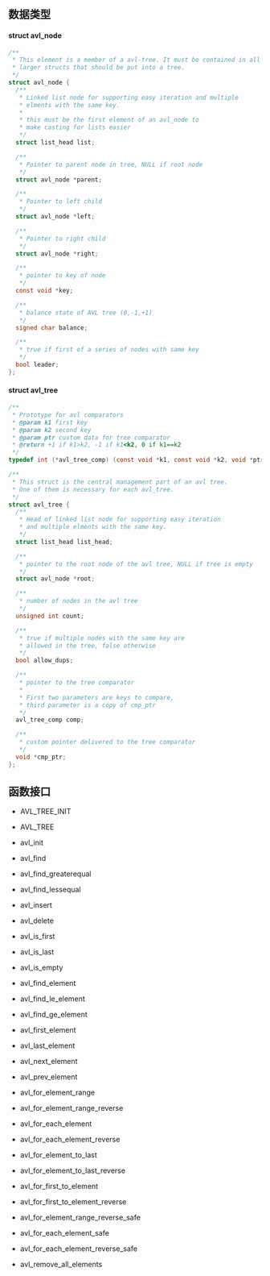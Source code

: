 ## 数据类型

#### struct avl_node

```c
/**
 * This element is a member of a avl-tree. It must be contained in all
 * larger structs that should be put into a tree.
 */
struct avl_node {
  /**
   * Linked list node for supporting easy iteration and multiple
   * elments with the same key.
   *
   * this must be the first element of an avl_node to
   * make casting for lists easier
   */
  struct list_head list;

  /**
   * Pointer to parent node in tree, NULL if root node
   */
  struct avl_node *parent;

  /**
   * Pointer to left child
   */
  struct avl_node *left;

  /**
   * Pointer to right child
   */
  struct avl_node *right;

  /**
   * pointer to key of node
   */
  const void *key;

  /**
   * balance state of AVL tree (0,-1,+1)
   */
  signed char balance;

  /**
   * true if first of a series of nodes with same key
   */
  bool leader;
};
```

#### struct avl_tree

```c
/**
 * Prototype for avl comparators
 * @param k1 first key
 * @param k2 second key
 * @param ptr custom data for tree comparator
 * @return +1 if k1>k2, -1 if k1<k2, 0 if k1==k2
 */
typedef int (*avl_tree_comp) (const void *k1, const void *k2, void *ptr);

/**
 * This struct is the central management part of an avl tree.
 * One of them is necessary for each avl_tree.
 */
struct avl_tree {
  /**
   * Head of linked list node for supporting easy iteration
   * and multiple elments with the same key.
   */
  struct list_head list_head;

  /**
   * pointer to the root node of the avl tree, NULL if tree is empty
   */
  struct avl_node *root;

  /**
   * number of nodes in the avl tree
   */
  unsigned int count;

  /**
   * true if multiple nodes with the same key are
   * allowed in the tree, false otherwise
   */
  bool allow_dups;

  /**
   * pointer to the tree comparator
   *
   * First two parameters are keys to compare,
   * third parameter is a copy of cmp_ptr
   */
  avl_tree_comp comp;

  /**
   * custom pointer delivered to the tree comparator
   */
  void *cmp_ptr;
};
```

## 函数接口

* AVL_TREE_INIT
* AVL_TREE

* avl_init
* avl_find
* avl_find_greaterequal
* avl_find_lessequal
* avl_insert
* avl_delete

* avl_is_first
* avl_is_last
* avl_is_empty
* avl_find_element
* avl_find_le_element
* avl_find_ge_element
* avl_first_element
* avl_last_element
* avl_next_element
* avl_prev_element
* avl_for_element_range
* avl_for_element_range_reverse
* avl_for_each_element
* avl_for_each_element_reverse
* avl_for_element_to_last
* avl_for_element_to_last_reverse
* avl_for_first_to_element
* avl_for_first_to_element_reverse
* avl_for_element_range_reverse_safe
* avl_for_each_element_safe
* avl_for_each_element_reverse_safe
* avl_remove_all_elements
